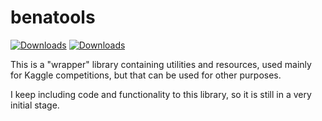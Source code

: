 # benatools
[![Downloads](https://pepy.tech/badge/benatools)](https://pepy.tech/project/benatools)
[![Downloads](https://pepy.tech/badge/benatools/month)](https://pepy.tech/project/benatools/month)

This is a "wrapper" library containing utilities and resources, used mainly for Kaggle competitions, but that can be used for other purposes.

I keep including code and functionality to this library, so it is still in a very initial stage.
